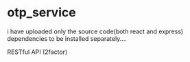 # otp_service
i have uploaded only the source code(both react and express)
dependencies to be installed separately....

RESTful API (2factor)
